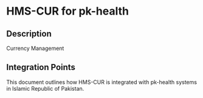 # HMS-CUR for pk-health

## Description

Currency Management

## Integration Points

This document outlines how HMS-CUR is integrated with pk-health systems in Islamic Republic of Pakistan.
